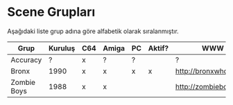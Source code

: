 # Scene Grupları

Aşağıdaki liste grup adına göre alfabetik olarak sıralanmıştır.

| Grup | Kuruluş | C64 | Amiga | PC | Aktif? | WWW |
| --   | --      | --  | --    | -- | --     | --  |
| Accuracy | ? | x | ? | ? |  | ? |
| Bronx | 1990 | x | x | x | x | http://bronxwhq.org/ |
| Zombie Boys | 1988 | x | x | |  | http://zombieboys.org/ |
